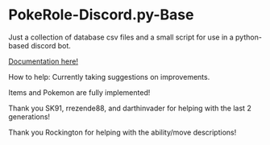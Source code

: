 # PokeRole-Discord.py-Base
Just a collection of database csv files and a small script for use in a python-based discord bot.

[Documentation here!](https://github.com/XShadeSlayerXx/PokeRole-Discord.py-Base/blob/master/PokeRoleBot-Docs.MD)

How to help: Currently taking suggestions on improvements.

Items and Pokemon are fully implemented!

Thank you SK91, rrezende88, and darthinvader for helping with the last 2 generations!

Thank you Rockington for helping with the ability/move descriptions!
